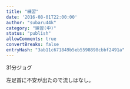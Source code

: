```yaml
---
title: "練習"
date: '2016-08-01T22:00:00'
author: "subaru44k"
category: "練習(中)"
status: "publish"
allowComments: true
convertBreaks: false
entryHash: "3ab11c671849b5eb5598898cbbf2491a"
---
```

31分ジョグ

左足首に不安が出たので流しはなし。
